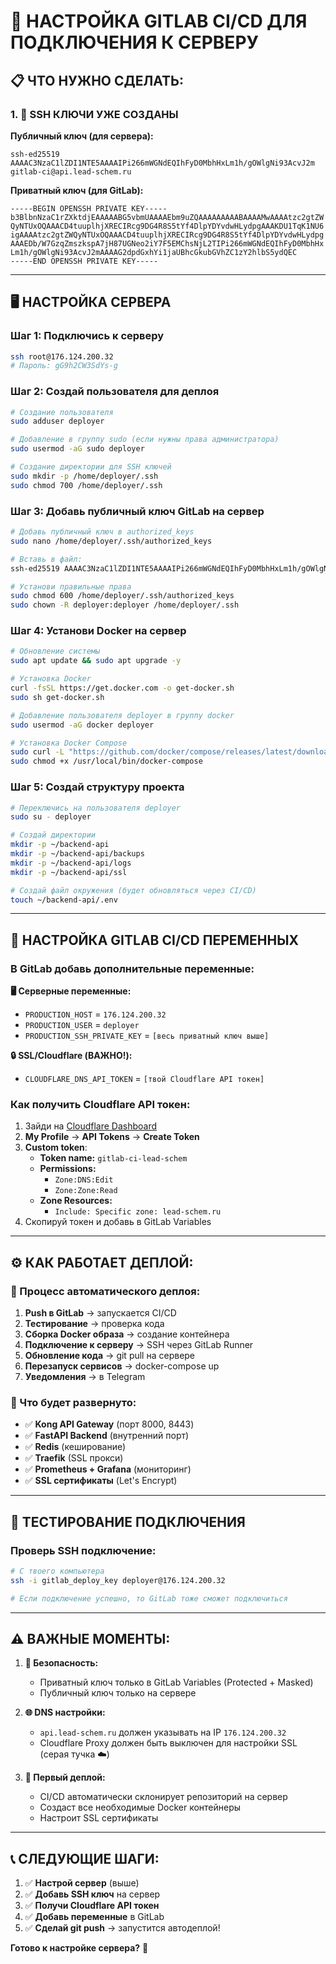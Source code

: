 # 🚀 НАСТРОЙКА GITLAB CI/CD ДЛЯ ПОДКЛЮЧЕНИЯ К СЕРВЕРУ

## 📋 **ЧТО НУЖНО СДЕЛАТЬ:**

### **1. 🔑 SSH КЛЮЧИ УЖЕ СОЗДАНЫ**

**Публичный ключ (для сервера):**
```
ssh-ed25519 AAAAC3NzaC1lZDI1NTE5AAAAIPi266mWGNdEQIhFyD0MbhHxLm1h/gOWlgNi93AcvJ2m gitlab-ci@api.lead-schem.ru
```

**Приватный ключ (для GitLab):**
```
-----BEGIN OPENSSH PRIVATE KEY-----
b3BlbnNzaC1rZXktdjEAAAAABG5vbmUAAAAEbm9uZQAAAAAAAAABAAAAMwAAAAtzc2gtZW
QyNTUxOQAAACD4tuuplhjXRECIRcg9DG4R8S5tYf4DlpYDYvdwHLydpgAAAKDU1TqK1NU6
igAAAAtzc2gtZWQyNTUxOQAAACD4tuuplhjXRECIRcg9DG4R8S5tYf4DlpYDYvdwHLydpg
AAAEDb/W7GzqZmszkspA7jH87UGNeo2iY7F5EMChsNjL2TIPi266mWGNdEQIhFyD0MbhHx
Lm1h/gOWlgNi93AcvJ2mAAAAG2dpdGxhYi1jaUBhcGkubGVhZC1zY2hlbS5ydQEC
-----END OPENSSH PRIVATE KEY-----
```

---

## 🖥️ **НАСТРОЙКА СЕРВЕРА**

### **Шаг 1: Подключись к серверу**
```bash
ssh root@176.124.200.32
# Пароль: gG9h2CW3SdYs-g
```

### **Шаг 2: Создай пользователя для деплоя**
```bash
# Создание пользователя
sudo adduser deployer

# Добавление в группу sudo (если нужны права администратора)
sudo usermod -aG sudo deployer

# Создание директории для SSH ключей
sudo mkdir -p /home/deployer/.ssh
sudo chmod 700 /home/deployer/.ssh
```

### **Шаг 3: Добавь публичный ключ GitLab на сервер**
```bash
# Добавь публичный ключ в authorized_keys
sudo nano /home/deployer/.ssh/authorized_keys

# Вставь в файл:
ssh-ed25519 AAAAC3NzaC1lZDI1NTE5AAAAIPi266mWGNdEQIhFyD0MbhHxLm1h/gOWlgNi93AcvJ2m gitlab-ci@api.lead-schem.ru

# Установи правильные права
sudo chmod 600 /home/deployer/.ssh/authorized_keys
sudo chown -R deployer:deployer /home/deployer/.ssh
```

### **Шаг 4: Установи Docker на сервер**
```bash
# Обновление системы
sudo apt update && sudo apt upgrade -y

# Установка Docker
curl -fsSL https://get.docker.com -o get-docker.sh
sudo sh get-docker.sh

# Добавление пользователя deployer в группу docker
sudo usermod -aG docker deployer

# Установка Docker Compose
sudo curl -L "https://github.com/docker/compose/releases/latest/download/docker-compose-$(uname -s)-$(uname -m)" -o /usr/local/bin/docker-compose
sudo chmod +x /usr/local/bin/docker-compose
```

### **Шаг 5: Создай структуру проекта**
```bash
# Переключись на пользователя deployer
sudo su - deployer

# Создай директории
mkdir -p ~/backend-api
mkdir -p ~/backend-api/backups
mkdir -p ~/backend-api/logs
mkdir -p ~/backend-api/ssl

# Создай файл окружения (будет обновляться через CI/CD)
touch ~/backend-api/.env
```

---

## 🦊 **НАСТРОЙКА GITLAB CI/CD ПЕРЕМЕННЫХ**

### **В GitLab добавь дополнительные переменные:**

**🖥️ Серверные переменные:**
- `PRODUCTION_HOST` = `176.124.200.32`
- `PRODUCTION_USER` = `deployer`
- `PRODUCTION_SSH_PRIVATE_KEY` = `[весь приватный ключ выше]`

**🔒 SSL/Cloudflare (ВАЖНО!):**
- `CLOUDFLARE_DNS_API_TOKEN` = `[твой Cloudflare API токен]`

### **Как получить Cloudflare API токен:**

1. Зайди на [Cloudflare Dashboard](https://dash.cloudflare.com/)
2. **My Profile** → **API Tokens** → **Create Token**
3. **Custom token**:
   - **Token name:** `gitlab-ci-lead-schem`
   - **Permissions:** 
     - `Zone:DNS:Edit`
     - `Zone:Zone:Read`
   - **Zone Resources:** 
     - `Include: Specific zone: lead-schem.ru`
4. Скопируй токен и добавь в GitLab Variables

---

## ⚙️ **КАК РАБОТАЕТ ДЕПЛОЙ:**

### **🔄 Процесс автоматического деплоя:**

1. **Push в GitLab** → запускается CI/CD
2. **Тестирование** → проверка кода
3. **Сборка Docker образа** → создание контейнера
4. **Подключение к серверу** → SSH через GitLab Runner
5. **Обновление кода** → git pull на сервере
6. **Перезапуск сервисов** → docker-compose up
7. **Уведомления** → в Telegram

### **🚀 Что будет развернуто:**

- ✅ **Kong API Gateway** (порт 8000, 8443)
- ✅ **FastAPI Backend** (внутренний порт)
- ✅ **Redis** (кеширование)
- ✅ **Traefik** (SSL прокси)
- ✅ **Prometheus + Grafana** (мониторинг)
- ✅ **SSL сертификаты** (Let's Encrypt)

---

## 🔧 **ТЕСТИРОВАНИЕ ПОДКЛЮЧЕНИЯ**

### **Проверь SSH подключение:**
```bash
# С твоего компьютера
ssh -i gitlab_deploy_key deployer@176.124.200.32

# Если подключение успешно, то GitLab тоже сможет подключиться
```

---

## ⚠️ **ВАЖНЫЕ МОМЕНТЫ:**

1. **🔐 Безопасность:**
   - Приватный ключ только в GitLab Variables (Protected + Masked)
   - Публичный ключ только на сервере

2. **🌐 DNS настройки:**
   - `api.lead-schem.ru` должен указывать на IP `176.124.200.32`
   - Cloudflare Proxy должен быть выключен для настройки SSL (серая тучка ☁️)

3. **🚀 Первый деплой:**
   - CI/CD автоматически склонирует репозиторий на сервер
   - Создаст все необходимые Docker контейнеры
   - Настроит SSL сертификаты

---

## 📞 **СЛЕДУЮЩИЕ ШАГИ:**

1. ✅ **Настрой сервер** (выше)
2. ✅ **Добавь SSH ключ** на сервер
3. ✅ **Получи Cloudflare API токен**
4. ✅ **Добавь переменные** в GitLab
5. ✅ **Сделай git push** → запустится автодеплой!

**Готово к настройке сервера?** 🎯 